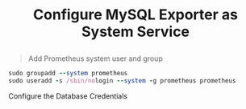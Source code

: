 # <p style="text-align: center;">Configure MySQL Exporter as System Service</p>

>Add Prometheus system user and group

```ruby
sudo groupadd --system prometheus 
sudo useradd -s /sbin/nologin --system -g prometheus prometheus
```
Configure the Database Credentials
